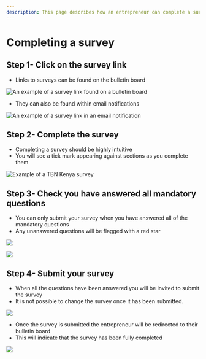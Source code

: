```yaml
---
description: This page describes how an entrepreneur can complete a survey
---
```


# Completing a survey

## Step 1- Click on the survey link

* Links to surveys can be found on the bulletin board&#x20;

![An example of a survey link found on a bulletin board](<../../.gitbook/assets/image\_guide (39).png>)

* They can also be found within email notifications

![An example of a survey link in an email notification](<../../.gitbook/assets/image\_guide (69).png>)

## Step 2-  Complete the survey

* Completing a survey should be highly intuitive
* You will see a tick mark appearing against sections as you complete them

![Example of a TBN Kenya survey](<../../.gitbook/assets/image\_guide (91).png>)

## Step 3-  Check you have answered all mandatory questions

* You can only submit your survey when you have answered all of the mandatory questions
* Any unanswered questions will be flagged with a red star

![](<../../.gitbook/assets/image\_guide (100).png>)

![](<../../.gitbook/assets/image\_guide (67).png>)

## Step 4-  Submit your survey

* When all the questions have been answered you will be invited to submit the survey
* It is not possible to change the survey once it has been submitted.

![](<../../.gitbook/assets/image\_guide (73).png>)

* Once the survey is submitted the entrepreneur will be redirected to their bulletin board
* This will indicate that the survey has been fully completed

![](<../../.gitbook/assets/image\_guide (28).png>)
